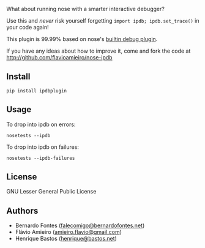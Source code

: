 What about running nose with a smarter interactive debugger?

Use this and *never* risk yourself forgetting `import ipdb; ipdb.set_trace()` in your code again!

This plugin is 99.99% based on nose's [builtin debug plugin][1].

If you have any ideas about how to improve it, come and fork the code at http://github.com/flavioamieiro/nose-ipdb

Install
--------

    pip install ipdbplugin

Usage
------

To drop into ipdb on errors:

    nosetests --ipdb

To drop into ipdb on failures:

    nosetests --ipdb-failures

License
--------

GNU Lesser General Public License

Authors
--------

* Bernardo Fontes (falecomigo@bernardofontes.net)
* Flávio Amieiro (amieiro.flavio@gmail.com)
* Henrique Bastos (henrique@bastos.net)


[1]: http://www.somethingaboutorange.com/mrl/projects/nose/0.11.2/plugins/debug.html
